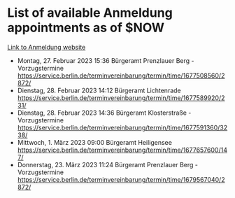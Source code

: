 # List of available Anmeldung appointments as of $NOW
[Link to Anmeldung website](https://service.berlin.de/terminvereinbarung/termin/tag.php?termin=1&anliegen[]=120686&dienstleisterlist=122210,122217,327316,122219,327312,122227,327314,122231,327346,122243,327348,122254,122252,329742,122260,329745,122262,329748,122271,327278,122273,327274,122277,327276,330436,122280,327294,122282,327290,122284,327292,122291,327270,122285,327266,122286,327264,122296,327268,150230,329760,122297,327286,122294,327284,122312,329763,122314,329775,122304,327330,122311,327334,122309,327332,317869,122281,327352,122279,329772,122283,122276,327324,122274,327326,122267,329766,122246,327318,122251,327320,122257,327322,122208,327298,122226,327300&herkunft=http%3A%2F%2Fservice.berlin.de%2Fdienstleistung%2F120686%2F)
- Montag, 27. Februar 2023 15:36 Bürgeramt Prenzlauer Berg - Vorzugstermine https://service.berlin.de/terminvereinbarung/termin/time/1677508560/2872/
- Dienstag, 28. Februar 2023 14:12 Bürgeramt Lichtenrade https://service.berlin.de/terminvereinbarung/termin/time/1677589920/231/
- Dienstag, 28. Februar 2023 14:36 Bürgeramt Klosterstraße - Vorzugstermine https://service.berlin.de/terminvereinbarung/termin/time/1677591360/3238/
- Mittwoch, 1. März 2023 09:00 Bürgeramt Heiligensee https://service.berlin.de/terminvereinbarung/termin/time/1677657600/147/
- Donnerstag, 23. März 2023 11:24 Bürgeramt Prenzlauer Berg - Vorzugstermine https://service.berlin.de/terminvereinbarung/termin/time/1679567040/2872/
